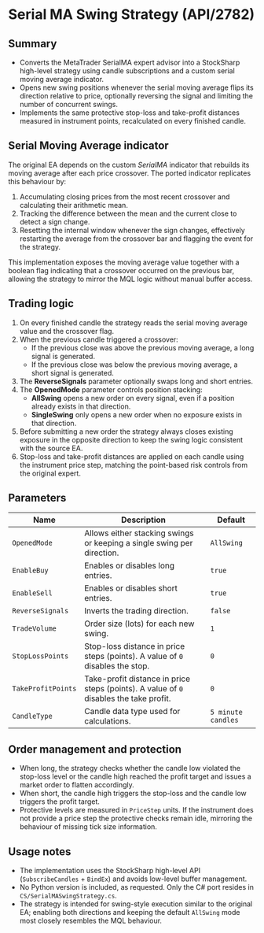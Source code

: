 # Serial MA Swing Strategy (API/2782)

## Summary
- Converts the MetaTrader SerialMA expert advisor into a StockSharp high-level strategy using candle subscriptions and a custom serial moving average indicator.
- Opens new swing positions whenever the serial moving average flips its direction relative to price, optionally reversing the signal and limiting the number of concurrent swings.
- Implements the same protective stop-loss and take-profit distances measured in instrument points, recalculated on every finished candle.

## Serial Moving Average indicator
The original EA depends on the custom *SerialMA* indicator that rebuilds its moving average after each price crossover. The ported indicator replicates this behaviour by:
1. Accumulating closing prices from the most recent crossover and calculating their arithmetic mean.
2. Tracking the difference between the mean and the current close to detect a sign change.
3. Resetting the internal window whenever the sign changes, effectively restarting the average from the crossover bar and flagging the event for the strategy.

This implementation exposes the moving average value together with a boolean flag indicating that a crossover occurred on the previous bar, allowing the strategy to mirror the MQL logic without manual buffer access.

## Trading logic
1. On every finished candle the strategy reads the serial moving average value and the crossover flag.
2. When the previous candle triggered a crossover:
   - If the previous close was above the previous moving average, a long signal is generated.
   - If the previous close was below the previous moving average, a short signal is generated.
3. The **ReverseSignals** parameter optionally swaps long and short entries.
4. The **OpenedMode** parameter controls position stacking:
   - **AllSwing** opens a new order on every signal, even if a position already exists in that direction.
   - **SingleSwing** only opens a new order when no exposure exists in that direction.
5. Before submitting a new order the strategy always closes existing exposure in the opposite direction to keep the swing logic consistent with the source EA.
6. Stop-loss and take-profit distances are applied on each candle using the instrument price step, matching the point-based risk controls from the original expert.

## Parameters
| Name | Description | Default |
| --- | --- | --- |
| `OpenedMode` | Allows either stacking swings or keeping a single swing per direction. | `AllSwing` |
| `EnableBuy` | Enables or disables long entries. | `true` |
| `EnableSell` | Enables or disables short entries. | `true` |
| `ReverseSignals` | Inverts the trading direction. | `false` |
| `TradeVolume` | Order size (lots) for each new swing. | `1` |
| `StopLossPoints` | Stop-loss distance in price steps (points). A value of `0` disables the stop. | `0` |
| `TakeProfitPoints` | Take-profit distance in price steps (points). A value of `0` disables the take profit. | `0` |
| `CandleType` | Candle data type used for calculations. | `5 minute candles` |

## Order management and protection
- When long, the strategy checks whether the candle low violated the stop-loss level or the candle high reached the profit target and issues a market order to flatten accordingly.
- When short, the candle high triggers the stop-loss and the candle low triggers the profit target.
- Protective levels are measured in `PriceStep` units. If the instrument does not provide a price step the protective checks remain idle, mirroring the behaviour of missing tick size information.

## Usage notes
- The implementation uses the StockSharp high-level API (`SubscribeCandles` + `BindEx`) and avoids low-level buffer management.
- No Python version is included, as requested. Only the C# port resides in `CS/SerialMASwingStrategy.cs`.
- The strategy is intended for swing-style execution similar to the original EA; enabling both directions and keeping the default `AllSwing` mode most closely resembles the MQL behaviour.
